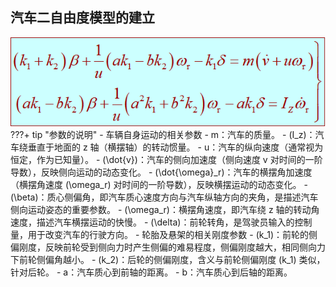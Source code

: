 ## 汽车二自由度模型的建立
![](png/Pasted%20image%2020251017145135.png)  
???+ tip "参数的说明"
    - 车辆自身运动的相关参数
        - m：汽车的质量。
        - \(I_z\)：汽车绕垂直于地面的 z 轴（横摆轴）的转动惯量。
        - u：汽车的纵向速度（通常视为恒定，作为已知量）。
        - \(\dot{v}\)：汽车的侧向加速度（侧向速度 v 对时间的一阶导数），反映侧向运动的动态变化。
        - \(\dot{\omega}_r\)：汽车的横摆角加速度（横摆角速度 \(\omega_r\) 对时间的一阶导数），反映横摆运动的动态变化。
        - \(\beta\)：质心侧偏角，即汽车质心速度方向与汽车纵轴方向的夹角，是描述汽车侧向运动姿态的重要参数。
        - \(\omega_r\)：横摆角速度，即汽车绕 z 轴的转动角速度，描述汽车横摆运动的快慢。
        - \(\delta\)：前轮转角，是驾驶员输入的控制量，用于改变汽车的行驶方向。
    - 轮胎及悬架的相关刚度参数
        -  \(k_1\)：前轮的侧偏刚度，反映前轮受到侧向力时产生侧偏的难易程度，侧偏刚度越大，相同侧向力下前轮侧偏角越小。
        - \(k_2\)：后轮的侧偏刚度，含义与前轮侧偏刚度 \(k_1\) 类似，针对后轮。
        - a：汽车质心到前轴的距离。
        - b：汽车质心到后轴的距离。